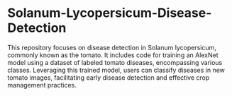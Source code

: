 # Solanum-Lycopersicum-Disease-Detection

This repository focuses on disease detection in Solanum lycopersicum, commonly known as the tomato. It includes code for training an AlexNet model using a dataset of labeled tomato diseases, encompassing various classes. Leveraging this trained model, users can classify diseases in new tomato images, facilitating early disease detection and effective crop management practices.

